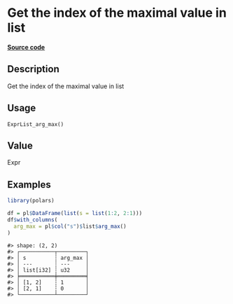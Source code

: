 

# Get the index of the maximal value in list

[**Source code**](https://github.com/pola-rs/r-polars/tree/d562252dbb77de7e06ca3e6150d74a2c709763bc/R/expr__list.R#L285)

## Description

Get the index of the maximal value in list

## Usage

<pre><code class='language-R'>ExprList_arg_max()
</code></pre>

## Value

Expr

## Examples

``` r
library(polars)

df = pl$DataFrame(list(s = list(1:2, 2:1)))
df$with_columns(
  arg_max = pl$col("s")$list$arg_max()
)
```

    #> shape: (2, 2)
    #> ┌───────────┬─────────┐
    #> │ s         ┆ arg_max │
    #> │ ---       ┆ ---     │
    #> │ list[i32] ┆ u32     │
    #> ╞═══════════╪═════════╡
    #> │ [1, 2]    ┆ 1       │
    #> │ [2, 1]    ┆ 0       │
    #> └───────────┴─────────┘
